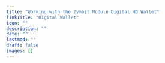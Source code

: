 ```yaml
---
title: "Working with the Zymbit Module Digital HD Wallet"
linkTitle: "Digital Wallet"
icon: ""
description: ""
date: ""
lastmod: ""
draft: false
images: []
---
```


